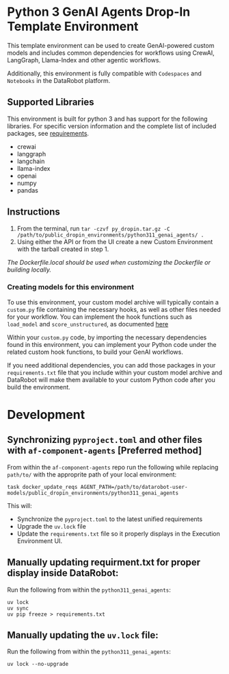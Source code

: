 # Python 3 GenAI Agents Drop-In Template Environment

This template environment can be used to create GenAI-powered custom models and includes common dependencies for
workflows using CrewAI, LangGraph, Llama-Index and other agentic workflows.

Additionally, this environment is fully compatible with `Codespaces` and `Notebooks` in the DataRobot platform.

## Supported Libraries

This environment is built for python 3 and has support for the following libraries.
For specific version information and the complete list of included packages, see [requirements](requirements.txt).

- crewai
- langgraph
- langchain
- llama-index
- openai
- numpy
- pandas

## Instructions

1. From the terminal, run `tar -czvf py_dropin.tar.gz -C /path/to/public_dropin_environments/python311_genai_agents/ .`
2. Using either the API or from the UI create a new Custom Environment with the tarball created
in step 1.

_The Dockerfile.local should be used when customizing the Dockerfile or building locally._

### Creating models for this environment

To use this environment, your custom model archive will typically contain a `custom.py` file containing the necessary hooks, as well as other files needed for your workflow. You can implement the hook functions such as `load_model` and `score_unstructured`, as documented [here](../../custom_model_runner/README.md)

Within your `custom.py` code, by importing the necessary dependencies found in this environment, you can implement your Python code under the related custom hook functions, to build your GenAI workflows.

If you need additional dependencies, you can add those packages in your `requirements.txt` file that you include within your custom model archive and DataRobot will make them available to your custom Python code after you build the environment.

# Development

## Synchronizing `pyproject.toml` and other files with `af-component-agents` [Preferred method]
From within the `af-component-agents` repo run the following while replacing `path/to/` with the approprite path of your local environment:
```
task docker_update_reqs AGENT_PATH=/path/to/datarobot-user-models/public_dropin_environments/python311_genai_agents
```

This will:
- Synchronize the `pyproject.toml` to the latest unified requirements
- Upgrade the `uv.lock` file
- Update the `requirements.txt` file so it properly displays in the Execution Environment UI.

## Manually updating requirment.txt for proper display inside DataRobot:
Run the following from within the `python311_genai_agents`:
```
uv lock 
uv sync
uv pip freeze > requirements.txt
```

## Manually updating the `uv.lock` file:
Run the following from within the `python311_genai_agents`:
```
uv lock --no-upgrade
```